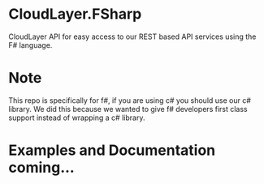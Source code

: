 # CloudLayer.FSharp
CloudLayer API for easy access to our REST based API services using the F# language.

# Note
This repo is specifically for f#, if you are using c# you should use our c# library. We did this because we wanted to give f# developers first class support instead of wrapping a c# library.

# Examples and Documentation coming...
